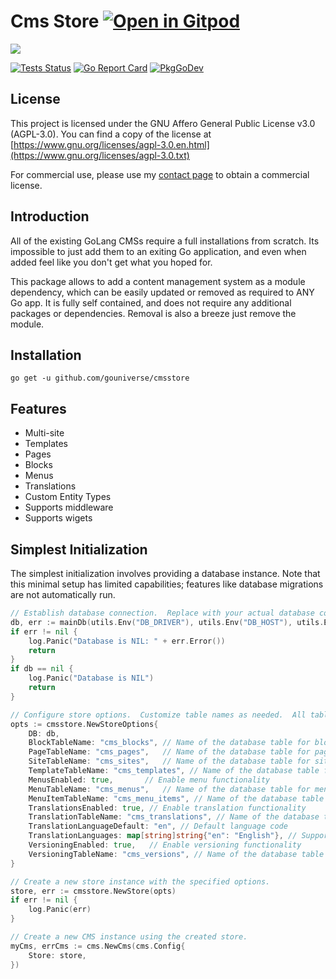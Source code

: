 # Cms Store <a href="https://gitpod.io/#https://github.com/gouniverse/cmsstore" style="float:right:"><img src="https://gitpod.io/button/open-in-gitpod.svg" alt="Open in Gitpod" loading="lazy"></a>

<img src="https://opengraph.githubassets.com/5b92c81c05d64a82c3fb4ba95739403a2d38cbad61f260a0701b3366b3d10327/gouniverse/cmsstore" />

[![Tests Status](https://github.com/gouniverse/cmsstore/actions/workflows/tests.yml/badge.svg?branch=main)](https://github.com/gouniverse/cmsstore/actions/workflows/tests.yml)
[![Go Report Card](https://goreportcard.com/badge/github.com/gouniverse/cmsstore)](https://goreportcard.com/report/github.com/gouniverse/cmsstore)
[![PkgGoDev](https://pkg.go.dev/badge/github.com/gouniverse/cmsstore)](https://pkg.go.dev/github.com/gouniverse/cmsstore)

## License

This project is licensed under the GNU Affero General Public License v3.0 (AGPL-3.0). You can find a copy of the license at [https://www.gnu.org/licenses/agpl-3.0.en.html](https://www.gnu.org/licenses/agpl-3.0.txt)

For commercial use, please use my [contact page](https://lesichkov.co.uk/contact) to obtain a commercial license.

## Introduction

All of the existing GoLang CMSs require a full installations from scratch. 
Its impossible to just add them to an exiting Go application, and even when added
feel like you don't get what you hoped for.

This package allows to add a content management system as a module dependency,
which can be easily updated or removed as required to ANY Go app.
It is fully self contained, and does not require any additional packages
or dependencies. Removal is also a breeze just remove the module.

## Installation

```
go get -u github.com/gouniverse/cmsstore
```

## Features

- Multi-site
- Templates
- Pages
- Blocks
- Menus
- Translations
- Custom Entity Types
- Supports middleware
- Supports wigets

## Simplest Initialization

The simplest initialization involves providing a database instance.  Note that this minimal setup has limited capabilities; features like database migrations are not automatically run.

```go
// Establish database connection.  Replace with your actual database connection details.
db, err := mainDb(utils.Env("DB_DRIVER"), utils.Env("DB_HOST"), utils.Env("DB_PORT"), utils.Env("DB_DATABASE"), utils.Env("DB_USERNAME"), utils.Env("DB_PASSWORD"))
if err != nil {
	log.Panic("Database is NIL: " + err.Error())
	return
}
if db == nil {
	log.Panic("Database is NIL")
	return
}

// Configure store options.  Customize table names as needed.  All table names are prefixed with `cms_`.
opts := cmsstore.NewStoreOptions{
    DB: db,
    BlockTableName: "cms_blocks", // Name of the database table for blocks
    PageTableName: "cms_pages",   // Name of the database table for pages
    SiteTableName: "cms_sites",   // Name of the database table for sites
    TemplateTableName: "cms_templates", // Name of the database table for templates
    MenusEnabled: true,       // Enable menu functionality
    MenuTableName: "cms_menus",   // Name of the database table for menus
    MenuItemTableName: "cms_menu_items", // Name of the database table for menu items
    TranslationsEnabled: true, // Enable translation functionality
    TranslationTableName: "cms_translations", // Name of the database table for translations
    TranslationLanguageDefault: "en", // Default language code
    TranslationLanguages: map[string]string{"en": "English"}, // Supported languages
    VersioningEnabled: true,   // Enable versioning functionality
    VersioningTableName: "cms_versions", // Name of the database table for versions
}

// Create a new store instance with the specified options.
store, err := cmsstore.NewStore(opts)
if err != nil {
    log.Panic(err)
}

// Create a new CMS instance using the created store.
myCms, errCms := cms.NewCms(cms.Config{
	Store: store,
})
```